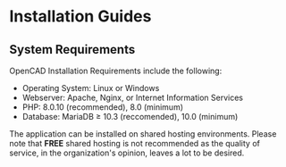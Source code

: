 
# Installation Guides

## System Requirements

OpenCAD Installation Requirements include the following:

 - Operating System: Linux or Windows
 - Webserver: Apache, Nginx, or Internet Information Services
 - PHP: 8.0.10 (recommended), 8.0 (minimum)
 - Database: MariaDB ≥ 10.3 (reccomended), 10.0 (minimum)

The application can be installed on shared hosting environments. Please note that **FREE** shared hosting is not recommended as the quality of service, in the organization's opinion, leaves a lot to be desired.  